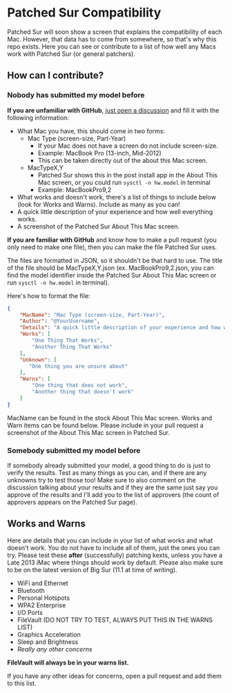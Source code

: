 # Patched Sur Compatibility

Patched Sur will soon show a screen that explains the compatibility of each Mac. However, that data has to come from somewhere, so that's why this repo exists. Here you can see or contribute to a list of how well any Macs work with Patched Sur (or general patchers).

## How can I contribute?

### Nobody has submitted my model before

**If you are unfamiliar with GitHub**, [just open a discussion](https://github.com/BenSova/Patched-Sur-Compatibility/discussions/new?category=compatibility-report) and fill it with the following information:

- What Mac you have, this should come in two forms:
  - Mac Type (screen-size, Part-Year)
    - If your Mac does not have a screen do not include screen-size.
    - Example: MacBook Pro (13-inch, Mid-2012)
    - This can be taken directly out of the about this Mac screen.
  - MacTypeX,Y
    - Patched Sur shows this in the post install app in the About This Mac screen, or you could run `sysctl -n hw.model` in terminal
    - Example: MacBookPro9,2
- What works and doesn't work, there's a list of things to include below (look for Works and Warns). Include as many as you can!
- A quick little description of your experience and how well everything works.
- A screenshot of the Patched Sur About This Mac screen.

**If you are familiar with GitHub** and know how to make a pull request (you only need to make one file), then you can make the file Patched Sur uses.

The files are formatted in JSON, so it shouldn't be that hard to use. The title of the file should be MacTypeX,Y.json (ex. MacBookPro9,2.json, you can find the model identifier inside the Patched Sur About This Mac screen or run `sysctl -n hw.model` in terminal).

Here's how to format the file:

```json
{
    "MacName": "Mac Type (screen-size, Part-Year)",
    "Author": "@YourUsername",
    "Details": "A quick little description of your experience and how well everything works.",
    "Works": [
        "One Thing That Works",
        "Another Thing That Works"
    ],
    "Unknown": [
       "One thing you are unsure about"
    ],
    "Warns": [
        "One thing that does not work",
        "Another thing that doesn't work"
    ]
}
```

MacName can be found in the stock About This Mac screen. Works and Warn items can be found below. Please include in your pull request a screenshot of the About This Mac screen in Patched Sur.

### Somebody submitted my model before

If somebody already submitted your model, a good thing to do is just to verify the results. Test as many things as you can, and if there are any unknowns try to test those too! Make sure to also comment on the discussion talking about your results and if they are the same just say you approve of the results and I'll add you to the list of approvers (the count of approvers appears on the Patched Sur page).

## Works and Warns

Here are details that you can include in your list of what works and what doesn't work. You do not have to include all of them, just the ones you can try. Please test these **after** (successfully) patching kexts, unless you have a Late 2013 iMac where things should work by default. Please also make sure to be on the latest version of Big Sur (11.1 at time of writing).

- WiFi and Ethernet
- Bluetooth
- Personal Hotspots
- WPA2 Enterprise
- I/O Ports
- FileVault (DO NOT TRY TO TEST, ALWAYS PUT THIS IN THE WARNS LIST)
- Graphics Acceleration
- Sleep and Brightness
- *Really any other concerns*

**FileVault will always be in your warns list.**

If you have any other ideas for concerns, open a pull request and add them to this list. 
